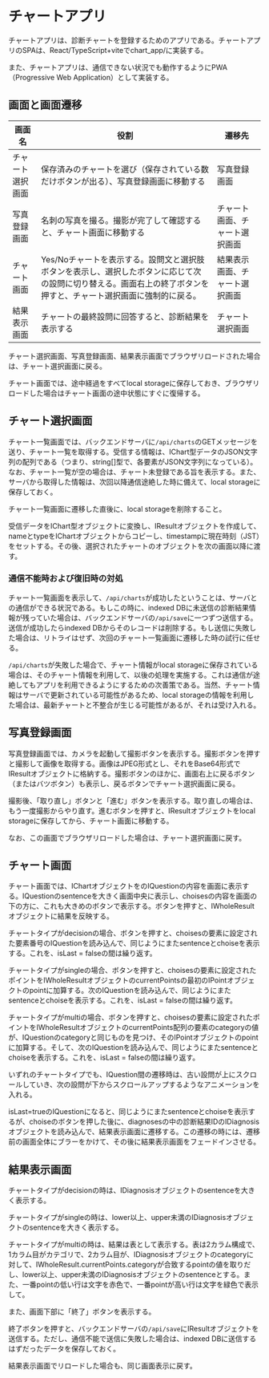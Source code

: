 # チャートアプリ

チャートアプリは、診断チャートを登録するためのアプリである。チャートアプリのSPAは、React/TypeScript+viteでchart_app/に実装する。

また、チャートアプリは、通信できない状況でも動作するようにPWA（Progressive Web Application）として実装する。



## 画面と画面遷移

| 画面名           | 役割                                                         | 遷移先                         |
| ---------------- | ------------------------------------------------------------ | ------------------------------ |
| チャート選択画面 | 保存済みのチャートを選び（保存されている数だけボタンが出る）、写真登録画面に移動する | 写真登録画面                   |
| 写真登録画面     | 名刺の写真を撮る。撮影が完了して確認すると、チャート画面に移動する | チャート画面、チャート選択画面 |
| チャート画面     | Yes/Noチャートを表示する。設問文と選択肢ボタンを表示し、選択したボタンに応じて次の設問に切り替える。画面右上の終了ボタンを押すと、チャート選択画面に強制的に戻る。 | 結果表示画面、チャート選択画面 |
| 結果表示画面     | チャートの最終設問に回答すると、診断結果を表示する           | チャート選択画面               |

チャート選択画面、写真登録画面、結果表示画面でブラウザリロードされた場合は、チャート選択画面に戻る。

チャート画面では、途中経過をすべてlocal storageに保存しておき、ブラウザリロードした場合はチャート画面の途中状態にすぐに復帰する。



## チャート選択画面

チャート一覧画面では、バックエンドサーバに`/api/charts`のGETメッセージを送り、チャート一覧を取得する。受信する情報は、IChart型データのJSON文字列の配列である（つまり、string[]型で、各要素がJSON文字列になっている）。なお、チャート一覧が空の場合は、チャート未登録である旨を表示する。また、サーバから取得した情報は、次回以降通信途絶した時に備えて、local storageに保存しておく。

チャート一覧画面に遷移した直後に、local storageを削除すること。

受信データをIChart型オブジェクトに変換し、IResultオブジェクトを作成して、nameとtypeをIChartオブジェクトからコピーし、timestampに現在時刻（JST）をセットする。その後、選択されたチャートのオブジェクトを次の画面以降に渡す。

### 通信不能時および復旧時の対処

チャート一覧画面を表示して、`/api/charts`が成功したということは、サーバとの通信ができる状況である。もしこの時に、indexed DBに未送信の診断結果情報が残っていた場合は、バックエンドサーバの`/api/save`に一つずつ送信する。送信が成功したらindexed DBからそのレコードは削除する。もし送信に失敗した場合は、リトライはせず、次回のチャート一覧画面に遷移した時の試行に任せる。

`/api/charts`が失敗した場合で、チャート情報がlocal storageに保存されている場合は、そのチャート情報を利用して、以後の処理を実施する。これは通信が途絶してもアプリを利用できるようにするための次善策である。当然、チャート情報はサーバで更新されている可能性があるため、local storageの情報を利用した場合は、最新チャートと不整合が生じる可能性があるが、それは受け入れる。



## 写真登録画面

写真登録画面では、カメラを起動して撮影ボタンを表示する。撮影ボタンを押すと撮影して画像を取得する。画像はJPEG形式とし、それをBase64形式でIResultオブジェクトに格納する。撮影ボタンのほかに、画面右上に戻るボタン（またはバツボタン）も表示し、戻るボタンでチャート選択画面に戻る。

撮影後、「取り直し」ボタンと「進む」ボタンを表示する。取り直しの場合は、もう一度撮影からやり直す。進むボタンを押すと、IResultオブジェクトをlocal storageに保存してから、チャート画面に移動する。

なお、この画面でブラウザリロードした場合は、チャート選択画面に戻す。



## チャート画面

チャート画面では、IChartオブジェクトをのIQuestionの内容を画面に表示する。IQuestionのsentenceを大きく画面中央に表示し、choisesの内容を画面の下の方に、これも大きめのボタンで表示する。ボタンを押すと、IWholeResultオブジェクトに結果を反映する。

チャートタイプがdecisionの場合、ボタンを押すと、choisesの要素に設定された要素番号のIQuestionを読み込んで、同じようにまたsentenceとchoiseを表示する。これを、isLast = falseの間は繰り返す。

チャートタイプがsingleの場合、ボタンを押すと、choisesの要素に設定されたポイントをIWholeResultオブジェクトのcurrentPointsの最初のIPointオブジェクトのpointに加算する。次のIQuestionを読み込んで、同じようにまたsentenceとchoiseを表示する。これを、isLast = falseの間は繰り返す。

チャートタイプがmultiの場合、ボタンを押すと、choisesの要素に設定されたポイントをIWholeResultオブジェクトのcurrentPoints配列の要素のcategoryの値が、IQuestionのcategoryと同じものを見つけ、そのIPointオブジェクトのpointに加算する。そして、次のIQuestionを読み込んで、同じようにまたsentenceとchoiseを表示する。これを、isLast = falseの間は繰り返す。

いずれのチャートタイプでも、IQuestion間の遷移時は、古い設問が上にスクロールしていき、次の設問が下からスクロールアップするようなアニメーションを入れる。

isLast=trueのIQuestionになると、同じようにまたsentenceとchoiseを表示するが、choiseのボタンを押した後に、diagnosesの中の診断結果IDのIDiagnosisオブジェクトを読み込んで、結果表示画面に遷移する。この遷移の時には、遷移前の画面全体にブラーをかけて、その後に結果表示画面をフェードインさせる。



## 結果表示画面

チャートタイプがdecisionの時は、IDiagnosisオブジェクトのsentenceを大きく表示する。

チャートタイプがsingleの時は、lower以上、upper未満のIDiagnosisオブジェクトのsentenceを大きく表示する。

チャートタイプがmultiの時は、結果は表として表示する。表は2カラム構成で、1カラム目がカテゴリで、2カラム目が、IDiagnosisオブジェクトのcategoryに対して、IWholeResult.currentPoints.categoryが合致するpointの値を取りだし、lower以上、upper未満のIDiagnosisオブジェクトのsentenceとする。また、一番pointの低い行は文字を赤色で、一番pointが高い行は文字を緑色で表示して。

また、画面下部に「終了」ボタンを表示する。

終了ボタンを押すと、バックエンドサーバの`/api/save`にIResultオブジェクトを送信する。ただし、通信不能で送信に失敗した場合は、indexed DBに送信するはずだったデータを保存しておく。

結果表示画面でリロードした場合も、同じ画面表示に戻す。







